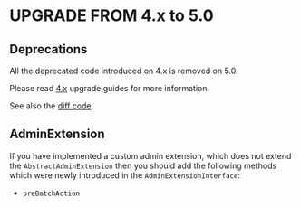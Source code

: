 UPGRADE FROM 4.x to 5.0
=======================

## Deprecations

All the deprecated code introduced on 4.x is removed on 5.0.

Please read [4.x](https://github.com/sonata-project/SonataAdminBundle/tree/4.x) upgrade guides for more information.

See also the [diff code](https://github.com/sonata-project/SonataAdminBundle/compare/4.x...5.x).

## AdminExtension
If you have implemented a custom admin extension, which does not extend the `AbstractAdminExtension` then you should add the following methods which were newly introduced in the `AdminExtensionInterface`:
 * `preBatchAction`

